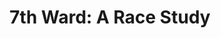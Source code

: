 ---
pid: vp56
title: '7th Ward: A Race Study'
location_transcription: somewhere in the 7th Ward of Philly (back then)
coordinates: "[-75.174972797964, 39.946364706695]"
zipcode: '19144'
gen_neighborhood: Northwest Philadelphia
neighborhood: Germantown
outside_phl: 
age: '27'
age_range: 20-29
instagram: 
image_file_name: vp_56.jpg
proposal_transcription: A map of Philadelphia's 7th Ward as it was in 1896 when W.E.B
  DuBois was commissioned by U. Penn to do research on the black population in Philadelphia.  A
  brief summary of the state of black America and his analysis can be provided and
  maybe even a contrast of black Philadelphias today.  I can help w/ that btw :)
topic: African Americans,Architecture,History,Neighborhoods
topic_summary: 0, 0, 0, 0, 0
type: 2D
keywords_other: 7th Ward, W.E.B. DuBois, research, race
credit: Corey Barkers
image_labels: 
twitter: 
facebook: 
permalink: "/monuments/vp56/"
layout: item-page
---